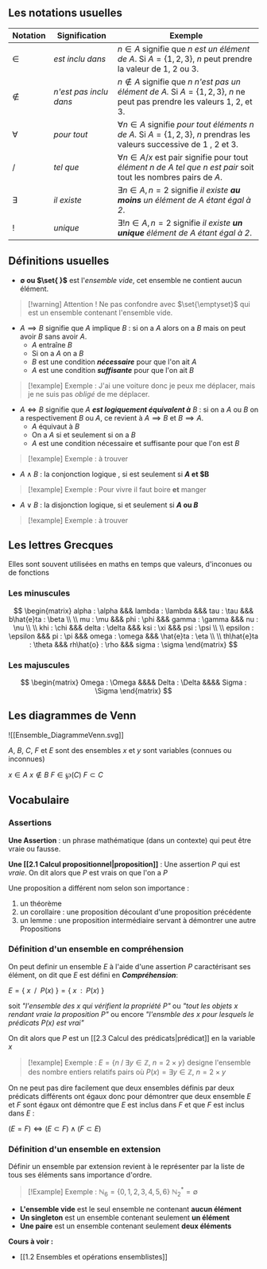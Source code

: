 ## Les notations usuelles

| Notation  | Signification          | Exemple                                                                                                                               |
| --------- | ---------------------- | ------------------------------------------------------------------------------------------------------------------------------------- |
| $\in$     | _est inclu dans_       | $n \in A$ signifie que _$n$ est un élément de A_. Si $A = \{1, 2, 3\}$, $n$ peut prendre la valeur de 1, 2 ou 3.                      |
| $\notin$  | _n'est pas inclu dans_ | $n \notin A$ signifie que _n n'est pas un élément de A._ Si $A = \{1,2,3\}$, $n$ ne peut pas prendre les valeurs $1$, $2$, et $3$.    |
| $\forall$ | _pour tout_            | $\forall  n \in A$ signifie _pour tout éléments $n$ de $A$._ Si $A = \{1, 2, 3\}$, $n$ prendras les valeurs successive de 1 , 2 et 3. |
| $/$ | _tel que_| $\forall n \in A / x \text{ est pair}$ signifie pour tout _élément $n$ de $A$ tel que n est pair_ soit tout les nombres pairs de $A$.                                                                                                                              |
| $\exists$ | _il existe_            | $\exists n \in A, n=2$ signifie _il existe __au moins__ un élément de $A$ étant égal à 2_.                                            |
| $!$       | _unique_               | $\exists! n \in A, n=2$ signifie _il existe __un unique__ élément de $A$ étant égal à 2_.                                             |

## Définitions usuelles

 - __$\emptyset$ ou $\set{ }$__  est l'_ensemble vide_,  cet ensemble ne contient aucun élément.

> [!warning] Attention !
> Ne pas confondre avec $\set{\emptyset}$ qui est un ensemble contenant l'ensemble vide.
 
 - $A \implies B$ signifie que $A$ implique $B$ : si on a $A$ alors on a $B$ mais on peut avoir $B$ sans avoir $A$.  
	- $A$ entraîne $B$ 
	- Si on a $A$ on a $B$
	- $B$ est une condition ___nécessaire___ pour que l'on ait $A$
	- $A$ est une condition ___suffisante___ pour que l'on ait $B$
>[!example] Exemple : 
>J'ai une voiture donc je peux me déplacer, mais je ne suis pas _obligé_ de me déplacer.
   
- $A \iff B$ signifie que $A$ ___est logiquement équivalent à___ $B$ : si on a $A$ ou $B$ on a respectivement $B$ ou $A$, ce revient à $A \implies B$ et $B \implies A$.
	- $A$ équivaut à $B$
	- On a $A$ si et seulement si on a $B$
	- $A$ est une condition nécessaire et suffisante pour que l'on est $B$
>[!example] Exemple : à  trouver

- $A \land B$ : la conjonction logique , si est seulement si __$A$ et $B__
>[!example] Exemple : 
>Pour vivre il faut boire __et__ manger 

- $A \lor B$ : la disjonction logique, si et seulement si __$A$ ou $B$__
>[!example] Exemple : à trouver


## Les lettres Grecques
Elles sont souvent utilisées en maths en temps que valeurs, d'inconues ou de fonctions

### Les minuscules

$$
\begin{matrix}
alpha : \alpha &&& lambda : \lambda &&& tau : \tau &&& b\hat{e}ta : \beta \\ 
\\
mu : \mu &&& phi : \phi &&& gamma : \gamma &&& nu : \nu \\ 
\\
khi : \chi &&& delta : \delta &&& ksi : \xi &&& psi : \psi \\
\\
epsilon : \epsilon &&& pi : \pi &&& omega : \omega &&& \hat{e}ta : \eta \\
\\
th\hat{e}ta : \theta &&& rh\hat{o} : \rho &&& sigma : \sigma
\end{matrix}
$$

### Les majuscules  

$$
\begin{matrix}
Omega : \Omega &&&& Delta : \Delta &&&& Sigma : \Sigma
\end{matrix}
$$

## Les diagrammes de Venn

![[Ensemble_DiagrammeVenn.svg]]

$A$, $B$, $C$, $F$ et $E$ sont des ensembles
$x$ et $y$ sont variables (connues ou inconnues)

$x \in A$
$x \notin B$
$F \in \wp(C)$
$F \subset C$

## Vocabulaire

### Assertions

__Une Assertion__ : un phrase mathématique (dans un contexte) qui peut être vraie ou fausse.

__Une [[2.1 Calcul propositionnel|proposition]]__ : Une assertion $P$ qui est _vraie_. On dit alors que $P$ est vrais on que l'on a $P$

Une proposition a différent nom selon son importance :
1. un théorème 
2. un corollaire : une proposition découlant d'une proposition précédente
3. un lemme : une proposition intermédiaire servant à démontrer une autre Propositions

### Définition d'un ensemble en compréhension

On peut definir un ensemble $E$ à l'aide d'une assertion $P$ caractérisant ses élément, on dit que $E$ est défini en ___Compréhension___:

$E = \{\ x\ \; /\ \; P(x)\ \} = \{\ x\ \; : \ \; P(x)\ \}$ 

soit _"l'ensemble des $x$ qui vérifient la propriété $P$"_  ou _"tout les objets $x$ rendant vraie la proposition $P$"_ ou encore _"l'ensmble des $x$ pour lesquels le prédicats $P(x)$ est vrai"_

On dit alors que $P$ est un [[2.3 Calcul des prédicats|prédicat]] en la variable $x$ 

>[!example] Exemple :
>$E = \{n \; /\; \exists y \in \mathbb{Z} ,\ n = 2 \times y \}$ designe l'ensemble des nombre entiers relatifs pairs où  $P(x) = \exists y \in \mathbb{Z} ,\ n = 2 \times y$

On ne peut pas dire facilement que deux ensembles définis par deux prédicats différents ont égaux donc pour démontrer que deux ensemble $E$ et $F$ sont égaux ont démontre que $E$ est inclus dans $F$ et que $F$ est inclus dans $E$ :

$(E = F ) \iff (E \subset F) \land (F \subset E)$ 

### Définition d'un ensemble en extension

Définir un ensemble par extension revient à le représenter par la liste de tous ses éléments sans importance d'ordre.

>[!Example] Exemple :
>$\mathbb{N}_6 = \{0, 1, 2, 3, 4, 5, 6\}$
> $\mathbb{N}^*_2 = \emptyset$ 

- __L'ensemble vide__ est le seul ensemble ne contenant __aucun élément__
- __Un singleton__ est un ensemble contenant seulement __un élément__
- __Une paire__ est un ensemble contenant seulement __deux éléments__

**Cours à voir :**
- [[1.2 Ensembles et opérations ensemblistes]]